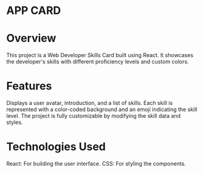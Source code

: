 # APP CARD
# Overview
This project is a Web Developer Skills Card built using React. It showcases the developer's skills with different proficiency levels and custom colors.

# Features
Displays a user avatar, introduction, and a list of skills.
Each skill is represented with a color-coded background and an emoji indicating the skill level.
The project is fully customizable by modifying the skill data and styles.
# Technologies Used
React: For building the user interface.
CSS: For styling the components.
